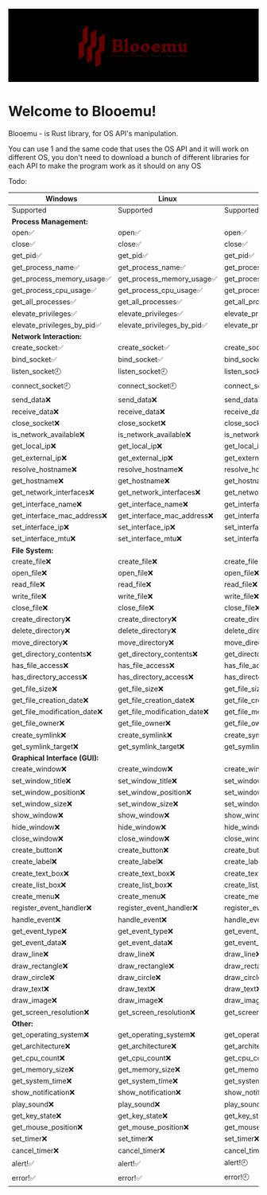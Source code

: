 ![](./blooemux.png)
# Welcome to Blooemu!
Blooemu - is Rust library, for OS API's manipulation. 

You can use 1 and the same code that uses the OS API and it will work on different OS, you don't need to download a bunch of different libraries for each API to make the program work as it should on any OS

Todo:

| Windows                        | Linux        | MacOS     |
|--------------------------------| -------------|-----------|
| Supported                      | Supported    | Supported |
| **Process Management:**        |
| open✅                          | open✅| open✅     |
| close✅                         | close✅| close✅     |
| get_pid✅                       | get_pid✅|get_pid✅|
| get_process_name✅              | get_process_name✅|get_process_name✅|
| get_process_memory_usage✅      | get_process_memory_usage✅| get_process_memory_usage✅|
| get_process_cpu_usage✅         | get_process_cpu_usage✅| get_process_cpu_usage✅|
| get_all_processes✅             | get_all_processes✅| get_all_processes✅|
| elevate_privileges✅            | elevate_privileges✅| elevate_privileges✅|
| elevate_privileges_by_pid✅     | elevate_privileges_by_pid✅| elevate_privileges_by_pid✅|
| **Network Interaction:**       |
| create_socket✅                | create_socket✅| create_socket✅|
| bind_socket✅                  | bind_socket✅| bind_socket✅|
| listen_socket🕘                | listen_socket🕘| listen_socket🕘|
| connect_socket🕘               | connect_socket🕘| connect_socket🕘|
| send_data❌                    | send_data❌| send_data❌|
| receive_data❌                 | receive_data❌| receive_data❌|
| close_socket❌                 | close_socket❌| close_socket❌|
| is_network_available❌         | is_network_available❌| is_network_available❌|
| get_local_ip❌                 | get_local_ip❌| get_local_ip❌|
| get_external_ip❌              | get_external_ip❌| get_external_ip❌|
| resolve_hostname❌             | resolve_hostname❌| resolve_hostname❌|
| get_hostname❌                 | get_hostname❌| get_hostname❌|
| get_network_interfaces❌       | get_network_interfaces❌| get_network_interfaces❌|
| get_interface_name❌           | get_interface_name❌| get_interface_name❌|
| get_interface_mac_address❌    | get_interface_mac_address❌| get_interface_mac_address❌|
| set_interface_ip❌             | set_interface_ip❌| set_interface_ip❌|
| set_interface_mtu❌            | set_interface_mtu❌| set_interface_mtu❌|
| **File System:**               |
| create_file❌                  | create_file❌| create_file❌|
| open_file❌                    | open_file❌| open_file❌|
| read_file❌                    | read_file❌| read_file❌|
| write_file❌                   | write_file❌| write_file❌|
| close_file❌                   | close_file❌| close_file❌
| create_directory❌             | create_directory❌| create_directory❌|
| delete_directory❌             | delete_directory❌|delete_directory❌|
| move_directory❌               | move_directory❌| move_directory❌|
| get_directory_contents❌       | get_directory_contents❌| get_directory_contents❌|
| has_file_access❌              | has_file_access❌| has_file_access❌|
| has_directory_access❌         | has_directory_access❌| has_directory_access❌|
| get_file_size❌                | get_file_size❌| get_file_size❌|
| get_file_creation_date❌       | get_file_creation_date❌| get_file_creation_date❌|
| get_file_modification_date❌   | get_file_modification_date❌| get_file_modification_date❌|
| get_file_owner❌               | get_file_owner❌| get_file_owner❌|
| create_symlink❌               | create_symlink❌| create_symlink❌|
| get_symlink_target❌           | get_symlink_target❌| get_symlink_target❌|
| **Graphical Interface (GUI):** |
| create_window❌                | create_window❌| create_window❌|
| set_window_title❌             | set_window_title❌| set_window_title❌|
| set_window_position❌          | set_window_position❌| set_window_position❌|
| set_window_size❌              | set_window_size❌| set_window_size❌|
| show_window❌                  | show_window❌| show_window❌|
| hide_window❌                  | hide_window❌| hide_window❌
| close_window❌                 | close_window❌| close_window❌|
| create_button❌                | create_button❌| create_button❌|
| create_label❌                 | create_label❌| create_label❌|
| create_text_box❌              | create_text_box❌| create_text_box❌|
| create_list_box❌              | create_list_box❌| create_list_box❌|
| create_menu❌                  | create_menu❌| create_menu❌|
| register_event_handler❌       | register_event_handler❌| register_event_handler❌|
| handle_event❌                 | handle_event❌|handle_event❌|
| get_event_type❌               | get_event_type❌| get_event_type❌|
| get_event_data❌               | get_event_data❌| get_event_data❌|
| draw_line❌                    | draw_line❌| draw_line❌|
| draw_rectangle❌               | draw_rectangle❌| draw_rectangle❌|
| draw_circle❌                  | draw_circle❌| draw_circle❌|
| draw_text❌                    | draw_text❌| draw_text❌|
| draw_image❌                   | draw_image❌| draw_image❌|
| get_screen_resolution❌        | get_screen_resolution❌| get_screen_resolution❌|
| **Other:**                     |
| get_operating_system❌         | get_operating_system❌| get_operating_system❌|
| get_architecture❌             | get_architecture❌| get_architecture❌|
| get_cpu_count❌                | get_cpu_count❌| get_cpu_count❌|
| get_memory_size❌              | get_memory_size❌| get_memory_size❌|
| get_system_time❌              | get_system_time❌| get_system_time❌|
| show_notification❌            | show_notification❌| show_notification❌|
| play_sound❌                   | play_sound❌| play_sound❌|
| get_key_state❌                | get_key_state❌| get_key_state❌
| get_mouse_position❌           | get_mouse_position❌| get_mouse_position❌|
| set_timer❌                    | set_timer❌| set_timer❌|
| cancel_timer❌                 | cancel_timer❌| cancel_timer❌|
| alert!✅                        |alert!✅|alert!🕘|
| error!✅                        |error!✅|error!🕘|